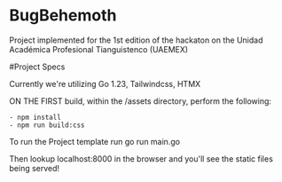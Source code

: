 # BugBehemoth
Project implemented for the 1st edition of the hackaton on the Unidad Académica Profesional Tianguistenco (UAEMEX)

#Project Specs

Currently we're utilizing Go 1.23, Tailwindcss, HTMX

ON THE FIRST build, within the /assets directory, perform the following:

    - npm install
    - npm run build:css

To run the Project template run
    go run main.go

Then lookup localhost:8000 in the browser and you'll see the static files being served!


